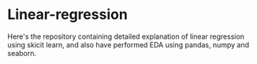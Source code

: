 # Linear-regression
Here's the repository containing detailed explanation of linear regression using skicit learn, and also have performed EDA using pandas, numpy and seaborn. 
